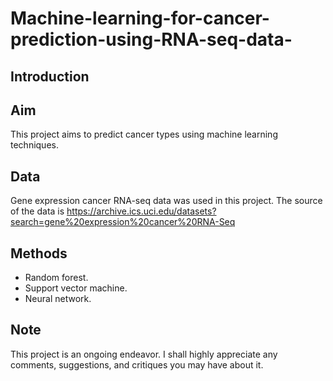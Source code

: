 # Machine-learning-for-cancer-prediction-using-RNA-seq-data-

## Introduction

## Aim
This project aims to predict cancer types using machine learning techniques.

## Data
Gene expression cancer RNA-seq data was used in this project. The source of the data is https://archive.ics.uci.edu/datasets?search=gene%20expression%20cancer%20RNA-Seq

## Methods
- Random forest.
- Support vector machine.
- Neural network.

## Note
This project is an ongoing endeavor. I shall highly appreciate any comments, suggestions, and critiques you may have about it.
